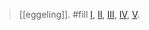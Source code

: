 > [[eggeling]]. #fill  [I](https://www.sacred-texts.com/hin/sbr/sbe12/index.htm), [II](https://www.sacred-texts.com/hin/sbr/sbe26/index.htm), [III](https://www.sacred-texts.com/hin/sbr/sbe41/index.htm), [IV](https://www.sacred-texts.com/hin/sbr/sbe43/index.htm), [V](https://www.sacred-texts.com/hin/sbr/sbe44/index.htm).